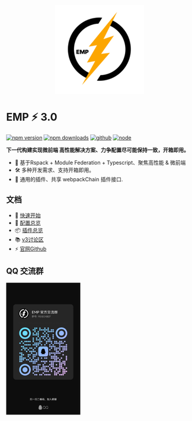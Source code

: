 <p align="center">
    <img width="240" src="docs/assets/emp-logo.png" alt="emp">
</p>

# EMP ⚡ 3.0
[![npm version][npm-version-src]][npm-version-href]
[![npm downloads][npm-downloads-src]][npm-downloads-href]
[![github][github-src]][github-href]
[![node][node-src]][node-href]

<b>下一代构建实现微前端 高性能解决方案、力争配置尽可能保持一致，开箱即用。</b>

+ 🔑 基于Rspack + Module Federation + Typescript、聚焦高性能 & 微前端
+ 🛠️ 多种开发需求、支持开箱即用。
+ 🔩 通用的插件、共享 webpackChain 插件接口.

## 文档
+ 🚀 [快速开始](https://empjs.dev/guide/start/quick-start.html)
+ 🍭 [配置总览](https://empjs.dev/config/index.html)
+ 📦 [插件总览](https://empjs.dev/plugin/)
+ 📚 [v3讨论区](https://github.com/empjs/emp/discussions/364)
+ ⚡ [官网Github](https://github.com/empjs/official)


## QQ 交流群 
<img width="200" src="docs/assets/qq.jpeg" />


[npm-version-src]: https://img.shields.io/npm/v/@empjs/cli?style=flat&colorA=18181B&colorB=F0DB4F
[npm-version-href]: https://npmjs.com/package/@empjs/cli
[npm-downloads-src]: https://img.shields.io/npm/dm/@empjs/cli?style=flat&colorA=18181B&colorB=F0DB4F
[npm-downloads-href]: https://npmjs.com/package/@empjs/cli
[github-src]: https://img.shields.io/badge/github-@emp/cli-blue?style=flat&colorA=18181B&colorB=F0DB4F
[github-href]: https://github.com/empjs/emp
[node-src]: https://img.shields.io/node/v/@empjs/cli?style=flat&colorA=18181B&colorB=F0DB4F
[node-href]: https://nodejs.org/en/about/previous-releases